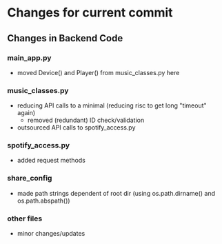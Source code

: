 # Changes for current commit

## Changes in Backend Code

### main_app.py
- moved Device() and Player() from music_classes.py here
   
### music_classes.py
- reducing API calls to a minimal (reducing risc to get long "timeout" again)
  - removed (redundant) ID check/validation
- outsourced API calls to spotify_access.py

[//]: # (### database_access.py)

### spotify_access.py
- added request methods
 
### share_config
- made path strings dependent of root dir (using os.path.dirname() and os.path.abspath())

[//]: # (### analysis.py)


[//]: # (## Changes in Frontend Code)
[//]: # (- minor changes/updates)

### other files
- minor changes/updates